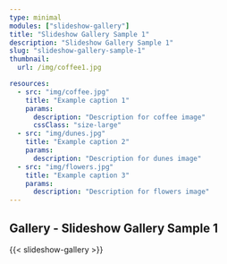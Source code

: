 ```yaml
---
type: minimal
modules: ["slideshow-gallery"]
title: "Slideshow Gallery Sample 1"
description: "Slideshow Gallery Sample 1"
slug: "slideshow-gallery-sample-1"
thumbnail:
  url: /img/coffee1.jpg

resources:
  - src: "img/coffee.jpg"
    title: "Example caption 1"
    params:
      description: "Description for coffee image"
      cssClass: "size-large"
  - src: "img/dunes.jpg"
    title: "Example caption 2"
    params:
      description: "Description for dunes image"
  - src: "img/flowers.jpg"
    title: "Example caption 3"
    params:
      description: "Description for flowers image"
---
```


## Gallery - Slideshow Gallery Sample 1

{{< slideshow-gallery >}}
